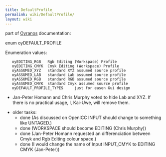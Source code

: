 ```yaml
---
title: DefaultProfile
permalink: wiki/DefaultProfile/
layout: wiki
---
```


part of [Oyranos](/wiki/Oyranos "wikilink") documentation:

enum oyDEFAULT\_PROFILE

Enumeration values:

`   oyEDITING_RGB   Rgb Editing (Workspace) Profile`  
`   oyEDITING_CMYK  Cmyk Editing (Workspace) Profile`  
`   oyASSUMED_XYZ   standard XYZ assumed source profile`  
`   oyASSUMED_LAB   standard Lab assumed source profile`  
`   oyASSUMED_RGB   standard RGB assumed source profile`  
`   oyASSUMED_CMYK  standard Cmyk assumed source profile`  
`   oyDEFAULT_PROFILE_TYPES     just for easen Gui design`

-   Jan-Peter Homann and Chris Murphy voted to hide Lab and XYZ. If
    there is no practical usage, I, Kai-Uwe, will remove them.

<!-- -->

-   older tasks:
    -   done (As discussed on OpenICC INPUT should change to something
        like UNTAGED.)
    -   done (WORKSPACE should become EDITING (Chris Murphy))
    -   done (Jan-Peter Homann requested an differenciation between Cmyk
        and Rgb Editing colour space.)
    -   done (I would change the name of Input INPUT\_CMYK to EDITING
        CMYK (Jan-Peter))

